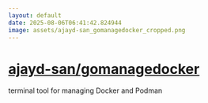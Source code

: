 ```yaml
---
layout: default
date: 2025-08-06T06:41:42.824944
image: assets/ajayd-san_gomanagedocker_cropped.png
---
```


# [ajayd-san/gomanagedocker](https://github.com/ajayd-san/gomanagedocker)

terminal tool for managing Docker and Podman
